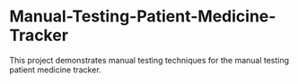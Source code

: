 # Manual-Testing-Patient-Medicine-Tracker
This project demonstrates manual testing techniques for the manual testing patient medicine tracker.
